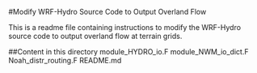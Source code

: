 #Modify WRF-Hydro Source Code to Output Overland Flow

This is a readme file containing instructions to modify the WRF-Hydro source code to output overland flow at terrain grids.

##Content in this directory
module_HYDRO_io.F
module_NWM_io_dict.F   
Noah_distr_routing.F
README.md

